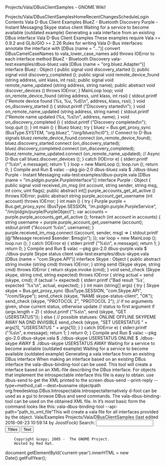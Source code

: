 Projects/Vala/DBusClientSamples - GNOME Wiki!
<!--
var search_hint = "Search";
//-->
Projects/Vala/DBusClientSamplesHomeRecentChangesScheduleLogin
Contents
Vala D-Bus Client Examples
BlueZ - Bluetooth Discovery
Purple - Instant Messaging
Skype status client
Waiting for a service to become available (outdated example)
Generating a vala interface from an existing DBus interface 
Vala D-Bus Client Examples
These examples require Vala >= 0.9.2 and GLib/GIO >= 2.26 Rules for writing Vala D-Bus interfaces: annotate the interface with [DBus (name = "...")] convert DBusCamelCaseNames to vala_lower_case_names add throws IOError to each interface method 
BlueZ - Bluetooth Discovery
vala-test:examples/dbus-bluez.vala [DBus (name = "org.bluez.Adapter")]
interface Bluez : Object {
    public signal void discovery_started ();
    public signal void discovery_completed ();
    public signal void remote_device_found (string address, uint klass, int rssi);
    public signal void remote_name_updated (string address, string name);
    public abstract void discover_devices () throws IOError;
}
MainLoop loop;
void on_remote_device_found (string address, uint klass, int rssi) {
    stdout.printf ("Remote device found (%s, %u, %d)\n",
                   address, klass, rssi);
}
void on_discovery_started () {
    stdout.printf ("Discovery started\n");
}
void on_remote_name_updated (string address, string name) {
    stdout.printf ("Remote name updated (%s, %s)\n", address, name);
}
void on_discovery_completed () {
    stdout.printf ("Discovery completed\n");
    loop.quit ();
}
int main () {
    Bluez bluez;
    try {
        bluez = Bus.get_proxy_sync (BusType.SYSTEM, "org.bluez",
                                                          "/org/bluez/hci0");
        // Connect to D-Bus signals
        bluez.remote_device_found.connect (on_remote_device_found);
        bluez.discovery_started.connect (on_discovery_started);
        bluez.discovery_completed.connect (on_discovery_completed);
        bluez.remote_name_updated.connect (on_remote_name_updated);
        // Async D-Bus call
        bluez.discover_devices ();
    } catch (IOError e) {
        stderr.printf ("%s\n", e.message);
        return 1;
    }
    loop = new MainLoop ();
    loop.run ();
    return 0;
}
Compile and Run
$ valac --pkg gio-2.0 dbus-bluez.vala
$ ./dbus-bluez
Purple - Instant Messaging
vala-test:examples/dbus-purple.vala [DBus (name = "im.pidgin.purple.PurpleInterface")]
interface Purple : Object {
    public signal void received_im_msg (int account, string sender, string msg,
                                        int conv, uint flags);
    public abstract int[] purple_accounts_get_all_active () throws IOError;
    public abstract string purple_account_get_username (int account) throws IOError;
}
int main () {
    try {
        Purple purple = Bus.get_proxy_sync (BusType.SESSION,
                                            "im.pidgin.purple.PurpleService",
                                            "/im/pidgin/purple/PurpleObject");
        var accounts = purple.purple_accounts_get_all_active ();
        foreach (int account in accounts) {
            string username = purple.purple_account_get_username (account);
            stdout.printf ("Account %s\n", username);
        }
        purple.received_im_msg.connect ((account, sender, msg) => {
            stdout.printf (@"Message received $sender: $msg\n");
        });
        var loop = new MainLoop ();
        loop.run ();
    } catch (IOError e) {
        stderr.printf ("%s\n", e.message);
        return 1;
    }
    return 0;
}
Compile and Run
$ valac --pkg gio-2.0 dbus-purple.vala
$ ./dbus-purple
Skype status client
vala-test:examples/dbus-skype.vala [DBus (name = "com.Skype.API")]
interface Skype : Object {
    public abstract string invoke (string cmd) throws IOError;
}
string send (Skype skype, string cmd) throws IOError {
    return skype.invoke (cmd);
}
void send_check (Skype skype, string cmd, string expected) throws IOError {
    string actual = send (skype, cmd);
    if (actual != expected) {
        stderr.printf ("Bad result '%s', expected '%s'\n", actual, expected);
    }
}
int main (string[] args) {
    try {
        Skype skype = Bus.get_proxy_sync (BusType.SESSION,
                                          "com.Skype.API", "/com/Skype");
        send_check (skype, "NAME skype-status-client", "OK");
        send_check (skype, "PROTOCOL 2", "PROTOCOL 2");
        // if no arguments given, show current status, otherwise update
        // status to first argument
        if (args.length < 2) {
            stdout.printf ("%s\n", send (skype, "GET USERSTATUS"));
        } else {
            // possible statuses: ONLINE OFFLINE SKYPEME AWAY NA DND INVISIBLE
            send_check (skype, "SET USERSTATUS " + args[1], "USERSTATUS " + args[1]);
        }
    } catch (IOError e) {
        stderr.printf ("%s\n", e.message);
        return 1;
    }
    return 0;
}
Compile and Run
$ valac --pkg gio-2.0 dbus-skype.vala
$ ./dbus-skype
USERSTATUS ONLINE
$ ./dbus-skype AWAY
$ ./dbus-skype
USERSTATUS AWAY
Waiting for a service to become available (outdated example)
Waiting for a service to become available (outdated example) 
Generating a vala interface from an existing DBus interface
When making an interface based on an existing DBus interface the vala-dbus-binding-tool can be used. This tool will create a interface based on an XML-file describing the DBus interface. For objects that implement the introspectable interface this file is easy to obtain.  use dbus-send to get the XML printed to the screen dbus-send --print-reply --type=method_call --dest=busname objectpath org.freedesktop.DBus.Introspectable.Introspectalternatively d-foot can be used as a gui to browse DBus and send commands. The vala-dbus-binding-tool can be used on the obtained XML file. In it’s most basic form the command looks like this: vala-dbus-binding-tool --api-path=”path_to_xml_file”This will create a vala file for all interfaces provided by the object.  Vala/Examples Projects/Vala/DBusClientSamples  (last edited 2016-06-23 10:59:14 by JoostFock)
Search:
<input id="searchinput" type="text" name="value" value="" size="20"
    onfocus="searchFocus(this)" onblur="searchBlur(this)"
    onkeyup="searchChange(this)" onchange="searchChange(this)" alt="Search">
<input id="titlesearch" name="titlesearch" type="submit"
    value="Titles" alt="Search Titles">
<input id="fullsearch" name="fullsearch" type="submit"
    value="Text" alt="Search Full Text">
<!--// Initialize search form
var f = document.getElementById('searchform');
f.getElementsByTagName('label')[0].style.display = 'none';
var e = document.getElementById('searchinput');
searchChange(e);
searchBlur(e);
//-->
        Copyright &copy; 2005 -  The GNOME Project.
        Hosted by Red Hat.
  document.getElementById('current-year').innerHTML = new Date().getFullYear();
